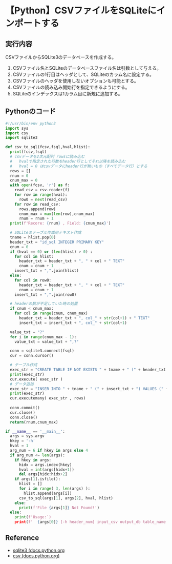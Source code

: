 # 【Python】CSVファイルをSQLiteにインポートする

## 実行内容
CSVファイルからSQLite3のデータベースを作成する。
1. CSVファイル名とSQLiteのデータベースファイル名は引数として与える。
2. CSVファイルの1行目はヘッダとして、SQLiteのカラム名に設定する。
3. CSVファイルのヘッダを使用しないオプションも可能とする。
4. CSVファイルの読み込み開始行を指定できるようにする。
5. SQLiteのインデックスは1カラム目に新規に追加する。

## Pythonのコード

```Python
#!/usr/bin/env python3
import sys
import csv
import sqlite3

def csv_to_sql(fcsv,fsql,hval,hlist):
  print(fcsv,fsql)
  # csvデータを2次元配列 rowsに読み込む
  #   hvalで指定された行数をheader行としてそれ以降を読み込む
  #   hval = 0 はcsvデータにheader行が無いもの（すべてデータ行）とする
  rows = []
  rnum = 0
  cnum_max = 0
  with open(fcsv, 'r') as f: 
    read_csv = csv.reader(f)
    for row in range(hval):
      row0 = next(read_csv)
    for row in read_csv:
      rows.append(row)
      cnum_max = max(len(row),cnum_max)
      rnum = rnum + 1
  print(f'Recore: {rnum} , Field: {cnum_max}')

  # SQLiteのテーブル作成用テキスト作成
  tname = hlist.pop(0)
  header_txt = "id_sql INTEGER PRIMARY KEY"
  cnum = 0
  if (hval == 0) or (len(hlist) > 0) :
    for col in hlist:
      header_txt = header_txt + ", " + col + " TEXT"
      cnum = cnum + 1
    insert_txt = ",".join(hlist)
  else:
    for col in row0:
      header_txt = header_txt + ", " + col + " TEXT"
      cnum = cnum + 1
    insert_txt = ",".join(row0)

  # headerの数が不足していた時の処置
  if cnum < cnum_max:
    for col in range(cnum, cnum_max)
      header_txt = header_txt + ", col_" + str(col+1) + " TEXT"
      insert_txt = insert_txt + ", col_" + str(col+1)

  value_txt = "?"
  for i in range(cnum_max - 1):
    value_txt = value_txt + ",?"

  conn = sqlite3.connect(fsql)
  cur = conn.cursor()

  # テーブル作成
  exec_str = "CREATE TABLE IF NOT EXISTS " + tname + " (" + header_txt + ")"
  print(exec_str)
  cur.execute( exec_str )
  # データ追加
  exec_str = "INSER INTO " + tname + " (" + insert_txt + ") VALUES (" + value_txt + ")"
  print(exec_str)
  cur.executemany( exec_str , rows)
  
  conn.commit()
  cur.close()
  conn.close()
  return(rnum,cnum_max)

if __name__ == '__main__':
  args = sys.argv
  hkey = '-h'
  hval = 1
  arg_num = 6 if hkey in args else 4
  if arg_num <= len(args):
    if hkey in args:
      hidx = args.index(hkey)
      hval = int(args[hidx+1])
      del args[hidx:hidx+2]
    if args[1].isfile():
      hlist = []
      for i in range( 3, len(args) ):
        hlist.append(args[i])
      csv_to_sql(args[1], args[2], hval, hlist)
    else:
      print(f'File {args[1]} Not Found!')
  else:
    print(f'Usage:`)
    print(f'  {args[0]} [-h header_num] input_csv output_db table_name [col1 col2 col3]')
```

## Reference
* [sqlite3 (docs.python.org](https://docs.python.org/ja/3/library/sqlite3.html)
* [csv (docs.python.org)](https://docs.python.org/ja/3/library/csv.html)
